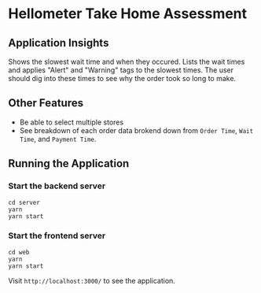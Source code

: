 # Hellometer Take Home Assessment

## Application Insights

Shows the slowest wait time and when they occured. Lists the wait times and applies "Alert" and "Warning" tags to the slowest times. The user should dig into these times to see why the order took so long to make.

## Other Features

- Be able to select multiple stores
- See breakdown of each order data brokend down from `Order Time`, `Wait Time`, and `Payment Time`.

## Running the Application

### Start the backend server

```
cd server
yarn
yarn start
```

### Start the frontend server

```
cd web
yarn
yarn start
```

Visit `http://localhost:3000/` to see the application.
